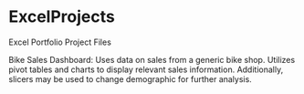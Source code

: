 # ExcelProjects
Excel Portfolio Project Files

Bike Sales Dashboard:
Uses data on sales from a generic bike shop. Utilizes pivot tables and charts to display relevant sales information. Additionally, slicers may be used to change demographic for further analysis. 
